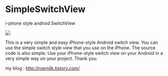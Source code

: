 # SimpleSwitchView
i-phone style android SwitchView

![](.SimpleSwitch.gif)

This is a very simple and easy iPhone-style Android switch view.
You can use the simple switch style view that you use on the iPhone.
The source code is also simple.
Use your iPhone-style switch view on your Android in a very simple way on your project.
Thank you.

my blog : http://roemilk.tistory.com/

